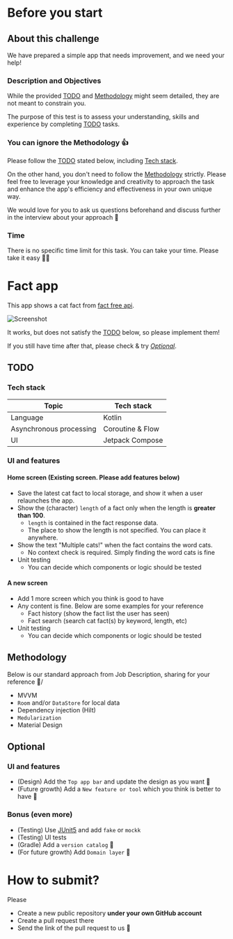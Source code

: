 # Before you start
## About this challenge
We have prepared a simple app that needs improvement, and we need your help!

### Description and Objectives
While the provided [TODO](#todo) and [Methodology](#methodology) might seem detailed, they are not meant to constrain you. 

The purpose of this test is to assess your understanding, skills and experience by completing [TODO](#todo) tasks.

### You can ignore the Methodology 👍
Please follow the [TODO](#todo) stated below, including [Tech stack](#tech-stack). 

On the other hand, you don't need to follow the [Methodology](#methodology) strictly. Please feel free to leverage your knowledge and creativity to approach the task and enhance the app's efficiency and effectiveness in your own unique way. 

We would love for you to ask us questions beforehand and discuss further in the interview about your approach 🙌

### Time
There is no specific time limit for this task. You can take your time. Please take it easy ✌🏻

# Fact app
This app shows a cat fact from [fact free api](https://catfact.ninja/#/).  

![Screenshot](./fact_app.png)

It works, but does not satisfy the [TODO](#todo) below, so please implement them!

If you still have time after that, please check & try *[Optional](#optional)*.

## TODO
### Tech stack
| Topic                   | Tech stack       |
|-------------------------|------------------|
| Language                | Kotlin           |
| Asynchronous processing | Coroutine & Flow |
| UI                      | Jetpack Compose  |

### UI and features
#### Home screen (Existing screen. Please add features below)
- Save the latest cat fact to local storage, and show it when a user relaunches the app.
- Show the (character) `length` of a fact only when the length is **greater than 100**.
  - `length` is contained in the fact response data.
  - The place to show the length is not specified. You can place it anywhere.
- Show the text "Multiple cats!" when the fact contains the word cats.
  - No context check is required. Simply finding the word cats is fine
- Unit testing
  - You can decide which components or logic should be tested

#### A new screen
- Add 1 more screen which you think is good to have
- Any content is fine. Below are some examples for your reference
  - Fact history (show the fact list the user has seen)
  - Fact search (search cat fact(s) by keyword, length, etc)
- Unit testing
  - You can decide which components or logic should be tested

## Methodology
Below is our standard approach from Job Description, sharing for your reference 🙏/
- MVVM
- `Room` and/or `DataStore` for local data
- Dependency injection (Hilt)
- `Medularization`
- Material Design

## Optional
### UI and features
- (Design) Add the `Top app bar` and update the design as you want 🏰
- (Future growth) Add a `New feature or tool` which you think is better to have 💪

### Bonus (even more)
- (Testing) Use [JUnit5](https://github.com/mannodermaus/android-junit5) and add `fake` or `mockk`
- (Testing) UI tests
- (Gradle) Add a `version catalog` 📗
- (For future growth) Add `Domain layer` 🚴‍️

# How to submit?
Please 
- Create a new public repository **under your own GitHub account**
- Create a pull request there
- Send the link of the pull request to us 🙏
